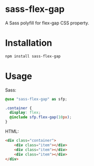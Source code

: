 # sass-flex-gap
A Sass polyfill for flex-gap CSS property.

# Installation

```bash
npm install sass-flex-gap
```

# Usage

Sass:

```scss
@use "sass-flex-gap" as sfp;

.container {
  display: flex;
  @include sfp.flex-gap(10px);
}
```

HTML:
```html
<div class="container">
    <div class="item"></div>
    <div class="item"></div>
    <div class="item"></div>
</div>
```
